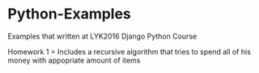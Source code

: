 # Python-Examples
Examples that written at LYK2016 Django Python Course

Homework 1 = Includes a recursive algorithm that tries to spend all of his money with appopriate amount of items
